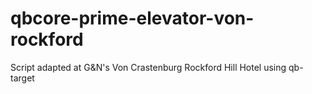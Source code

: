 # qbcore-prime-elevator-von-rockford
Script adapted at G&amp;N's Von Crastenburg Rockford Hill Hotel using qb-target
